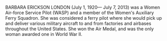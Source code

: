 BARBARA ERICKSON LONDON (July 1, 1920— July 7, 2013) was a Women Air-force Service Pilot (WASP) and a member of the Women's Auxiliary Ferry Squadron. She was considered a ferry pilot where she would pick up and deliver various military aircraft to and from factories and airbases throughout the United States. She won the Air Medal, and was the only woman awarded one in World War II.
